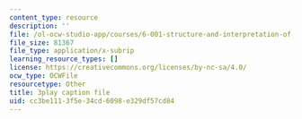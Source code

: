 ```yaml
---
content_type: resource
description: ''
file: /ol-ocw-studio-app/courses/6-001-structure-and-interpretation-of-computer-programs-spring-2005/cc3be1113f5e34cd6098e329df57cd84_V_7mmwpgJHU.srt
file_size: 81367
file_type: application/x-subrip
learning_resource_types: []
license: https://creativecommons.org/licenses/by-nc-sa/4.0/
ocw_type: OCWFile
resourcetype: Other
title: 3play caption file
uid: cc3be111-3f5e-34cd-6098-e329df57cd84
---
```

